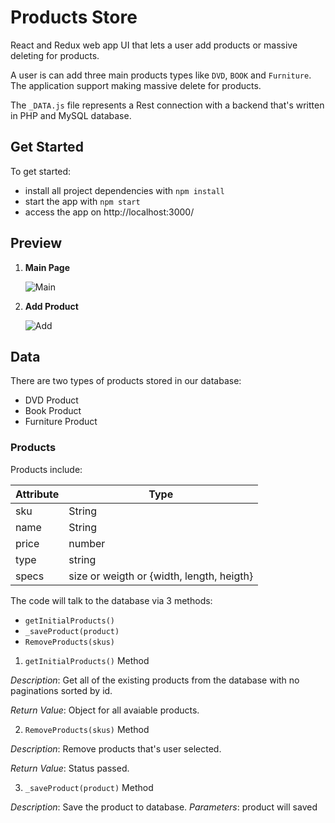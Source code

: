 # Products Store

React and Redux web app UI that lets a user add products or massive deleting for products.

A user is can add three main products types like `DVD`, `BOOK` and  `Furniture`. The application support making massive delete for products.

The `_DATA.js` file represents a Rest connection with a backend that's written in PHP and MySQL database.

## Get Started

To get started:

* install all project dependencies with `npm install`
* start the app with `npm start`
* access the app on http://localhost:3000/

## Preview

1. **Main Page** 
   
   <img src="https://raw.githubusercontent.com/Mostafa-ashraf19/Scandiweb-Fullstack-Assignment/main/screenshots/mainpage.png" alt='Main'/>
      
2. **Add Product**

   <img src="https://raw.githubusercontent.com/Mostafa-ashraf19/Scandiweb-Fullstack-Assignment/main/screenshots/addproduct.png" alt='Add' /> 


## Data

There are two types of products stored in our database:

* DVD Product
* Book Product
* Furniture Product

### Products

Products include:

| Attribute    | Type             |
|-----------------|------------------|
| sku                | String           |
| name          | String           |
| price  | number           | 
| type | string |
| specs      | size or weigth or {width, length, heigth}         |

The code will talk to the database via 3 methods:

* `getInitialProducts()`
* `_saveProduct(product)`
* `RemoveProducts(skus)`

1) `getInitialProducts()` Method

*Description*: Get all of the existing products from the database with no paginations sorted by id.

*Return Value*: Object for all avaiable products.

2) `RemoveProducts(skus)` Method

*Description*: Remove products that's user selected.

*Return Value*: Status passed.

3) `_saveProduct(product)` Method

*Description*: Save the product to database.
*Parameters*:  product will saved
